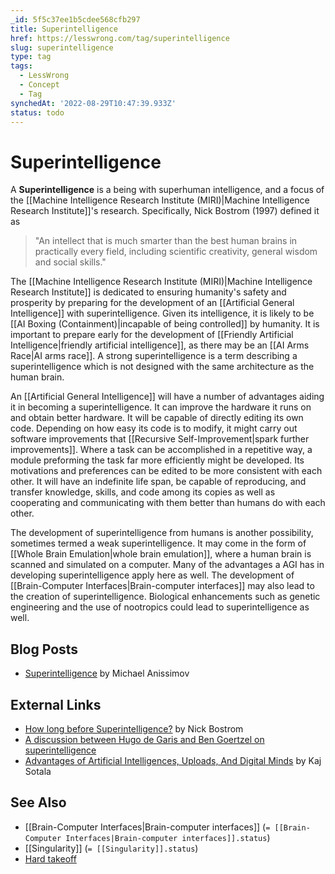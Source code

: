 ```yaml
---
_id: 5f5c37ee1b5cdee568cfb297
title: Superintelligence
href: https://lesswrong.com/tag/superintelligence
slug: superintelligence
type: tag
tags:
  - LessWrong
  - Concept
  - Tag
synchedAt: '2022-08-29T10:47:39.933Z'
status: todo
---
```


# Superintelligence

A **Superintelligence** is a being with superhuman intelligence, and a focus of the [[Machine Intelligence Research Institute (MIRI)|Machine Intelligence Research Institute]]'s research. Specifically, Nick Bostrom (1997) defined it as

> "An intellect that is much smarter than the best human brains in practically every field, including scientific creativity, general wisdom and social skills."

The [[Machine Intelligence Research Institute (MIRI)|Machine Intelligence Research Institute]] is dedicated to ensuring humanity's safety and prosperity by preparing for the development of an [[Artificial General Intelligence]] with superintelligence. Given its intelligence, it is likely to be [[AI Boxing (Containment)|incapable of being controlled]] by humanity. It is important to prepare early for the development of [[Friendly Artificial Intelligence|friendly artificial intelligence]], as there may be an [[AI Arms Race|AI arms race]]. A strong superintelligence is a term describing a superintelligence which is not designed with the same architecture as the human brain.

An [[Artificial General Intelligence]] will have a number of advantages aiding it in becoming a superintelligence. It can improve the hardware it runs on and obtain better hardware. It will be capable of directly editing its own code. Depending on how easy its code is to modify, it might carry out software improvements that [[Recursive Self-Improvement|spark further improvements]]. Where a task can be accomplished in a repetitive way, a module preforming the task far more efficiently might be developed. Its motivations and preferences can be edited to be more consistent with each other. It will have an indefinite life span, be capable of reproducing, and transfer knowledge, skills, and code among its copies as well as cooperating and communicating with them better than humans do with each other.

The development of superintelligence from humans is another possibility, sometimes termed a weak superintelligence. It may come in the form of [[Whole Brain Emulation|whole brain emulation]], where a human brain is scanned and simulated on a computer. Many of the advantages a AGI has in developing superintelligence apply here as well. The development of [[Brain-Computer Interfaces|Brain-computer interfaces]] may also lead to the creation of superintelligence. Biological enhancements such as genetic engineering and the use of nootropics could lead to superintelligence as well.

## Blog Posts

- [Superintelligence](http://www.acceleratingfuture.com/articles/superintelligencehowsoon.htm) by Michael Anissimov

## External Links

- [How long before Superintelligence?](http://www.nickbostrom.com/superintelligence.html) by Nick Bostrom
- [A discussion between Hugo de Garis and Ben Goertzel on superintelligence](http://profhugodegaris.files.wordpress.com/2011/04/nocyborgsbghugo.pdf)
- [Advantages of Artificial Intelligences, Uploads, And Digital Minds](http://www.xuenay.net/Papers/DigitalAdvantages.pdf) by Kaj Sotala

## See Also

- [[Brain-Computer Interfaces|Brain-computer interfaces]] (`= [[Brain-Computer Interfaces|Brain-computer interfaces]].status`)
- [[Singularity]] (`= [[Singularity]].status`)
- [Hard takeoff](https://wiki.lesswrong.com/wiki/Hard_takeoff)
